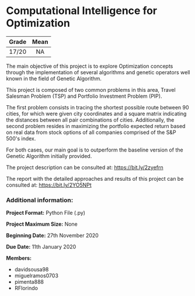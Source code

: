 # Computational Intelligence for Optimization     

| Grade                | Mean                  |
|:--------------------:|:---------------------:|
| 17/20                | NA                    | 


 The main objective of this project is to explore Optimization concepts through the implementation of several algorithms and genetic operators well known in the field of Genetic Algorithm. 

This project is composed of two common problems in this area, Travel Salesman Problem (TSP) and Portfolio Investment Problem (PIP). 

The first problem consists in tracing the shortest possible route between 90 cities, for which were given city coordinates and a square matrix indicating the distances between all pair combinations of cities. 
Additionally, the second problem resides in maximizing the portfolio expected return based on real data from stock options of all companies comprised of the S&P 500's index. 

For both cases, our main goal is to outperform the baseline version of the Genetic Algorithm initially provided.  

The project description can be consulted at: https://bit.ly/2zyefrn

The report with the detailed approaches and results of this project can be consulted at: https://bit.ly/2YO5NPt

### Additional information:

**Project Format:** Python File (.py)

**Project Maximum Size:** None

**Beginning Date:** 27th November 2020

**Due Date:** 11th January 2020

**Members:**
- davidsousa98
-	miguelramos0703
- pimenta888 
- RFlorindo


